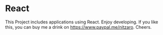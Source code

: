 # React
This Project includes applications using React.
Enjoy developing.
If you like this, you can buy me a drink on  https://www.paypal.me/nitzaro.
Cheers. 
